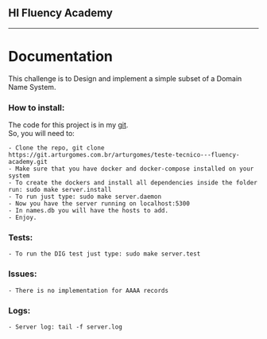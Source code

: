 ## HI Fluency Academy
---
<div class="container">

# Documentation

</div>
This challenge is to Design and implement a simple subset of a Domain Name System.

### How to install:

The code for this project is in my [git](https://git.arturgomes.com.br/arturgomes/teste-tecnico---fluency-academy).  
So, you will need to:

    - Clone the repo, git clone https://git.arturgomes.com.br/arturgomes/teste-tecnico---fluency-academy.git
    - Make sure that you have docker and docker-compose installed on your system
    - To create the dockers and install all dependencies inside the folder run: sudo make server.install
    - To run just type: sudo make server.daemon
    - Now you have the server running on localhost:5300
    - In names.db you will have the hosts to add.
    - Enjoy.

### Tests:

    - To run the DIG test just type: sudo make server.test

### Issues:

    - There is no implementation for AAAA records

### Logs:

    - Server log: tail -f server.log